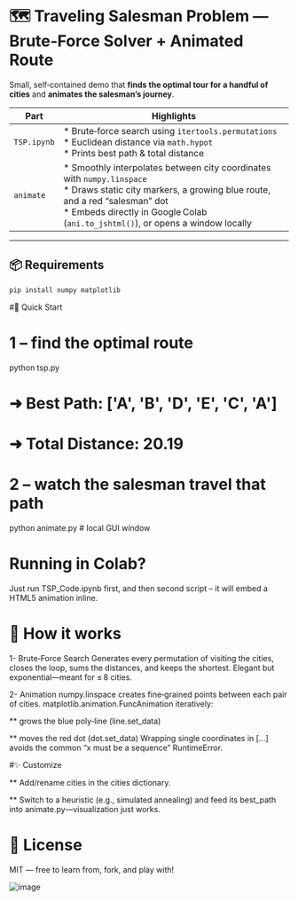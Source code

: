 # 🗺️ Traveling Salesman Problem — Brute‑Force Solver + Animated Route

Small, self‑contained demo that **finds the optimal tour for a handful of cities** and **animates the salesman’s journey**.

| Part | Highlights |
|------|------------|
| `TSP.ipynb` | * Brute‑force search using `itertools.permutations`<br>* Euclidean distance via `math.hypot`<br>* Prints best path & total distance |
| `animate` | * Smoothly interpolates between city coordinates with `numpy.linspace`<br>* Draws static city markers, a growing blue route, and a red “salesman” dot<br>* Embeds directly in Google Colab (`ani.to_jshtml()`), or opens a window locally |

---

## 📦 Requirements

```bash
pip install numpy matplotlib

```
#🚀 Quick Start
# 1 – find the optimal route
python tsp.py
# ➜ Best Path: ['A', 'B', 'D', 'E', 'C', 'A']
# ➜ Total Distance: 20.19

# 2 – watch the salesman travel that path
python animate.py        # local GUI window

# Running in Colab?
Just run TSP_Code.ipynb first, and then second script – it will embed a HTML5 animation inline.

# 📝 How it works
1- Brute‑Force Search
Generates every permutation of visiting the cities, closes the loop, sums the distances, and keeps the shortest. Elegant but exponential—meant for ≤ 8 cities.

2- Animation
numpy.linspace creates fine‑grained points between each pair of cities.
matplotlib.animation.FuncAnimation iteratively:

** grows the blue poly‑line (line.set_data)

** moves the red dot (dot.set_data)
Wrapping single coordinates in [...] avoids the common “x must be a sequence” RuntimeError.

#✨ Customize

** Add/rename cities in the cities dictionary.

** Switch to a heuristic (e.g., simulated annealing) and feed its best_path into animate.py—visualization just works.

# 📄 License
MIT — free to learn from, fork, and play with!

![image](https://github.com/user-attachments/assets/fd451cfc-e5be-44b2-b437-f7424370c87c)
